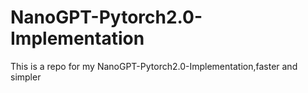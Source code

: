 # NanoGPT-Pytorch2.0-Implementation
This is a repo for my NanoGPT-Pytorch2.0-Implementation,faster and simpler
